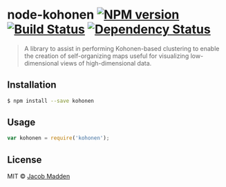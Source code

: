 # node-kohonen [![NPM version][npm-image]][npm-url] [![Build Status][travis-image]][travis-url] [![Dependency Status][daviddm-image]][daviddm-url]
> A library to assist in performing Kohonen-based clustering to enable the creation of self-organizing maps useful for visualizing low-dimensional views of high-dimensional data.

## Installation

```sh
$ npm install --save kohonen
```

## Usage

```js
var kohonen = require('kohonen');
```
## License

MIT © [Jacob Madden](http://www.jmadden.org/)


[npm-image]: https://badge.fury.io/js/node-kohonen.svg
[npm-url]: https://npmjs.org/package/node-kohonen
[travis-image]: https://travis-ci.org/jagatfx/node-kohonen.svg?branch=master
[travis-url]: https://travis-ci.org/jagatfx/node-kohonen
[daviddm-image]: https://david-dm.org/jagatfx/node-kohonen.svg?theme=shields.io
[daviddm-url]: https://david-dm.org/jagatfx/node-kohonen
